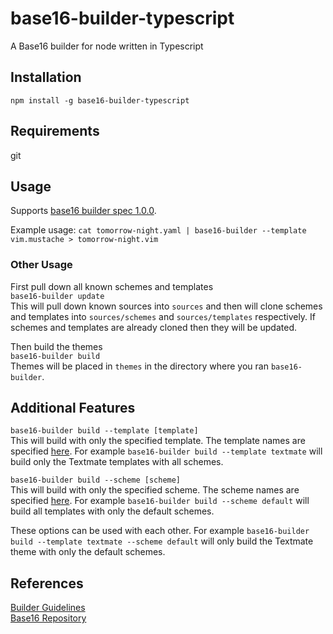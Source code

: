 # base16-builder-typescript

A Base16 builder for node written in Typescript

## Installation

`npm install -g base16-builder-typescript`

## Requirements

git

## Usage

Supports [base16 builder spec 1.0.0](https://github.com/chriskempson/base16/blob/main/builder.md).

Example usage: `cat tomorrow-night.yaml | base16-builder --template vim.mustache > tomorrow-night.vim`

### Other Usage

First pull down all known schemes and templates  
`base16-builder update`  
This will pull down known sources into `sources` and then will clone schemes and templates into `sources/schemes` and `sources/templates` respectively. If schemes and templates are already cloned then they will be updated. 

Then build the themes  
`base16-builder build`  
Themes will be placed in `themes` in the directory where you ran `base16-builder`.

## Additional Features

`base16-builder build --template [template]`  
This will build with only the specified template. The template names are specified [here](https://github.com/chriskempson/base16-templates-source/blob/master/list.yaml). For example `base16-builder build --template textmate` will build only the Textmate templates with all schemes.

`base16-builder build --scheme [scheme]`  
This will build with only the specified scheme. The scheme names are specified [here](https://github.com/chriskempson/base16-schemes-source/blob/main/list.yaml). For example `base16-builder build --scheme default` will build all templates with only the default schemes.

These options can be used with each other. For example `base16-builder build --template textmate --scheme default` will only build the Textmate theme with only the default schemes.

## References

[Builder Guidelines](https://github.com/chriskempson/base16/blob/main/builder.md)  
[Base16 Repository](https://github.com/chriskempson/base16)  
